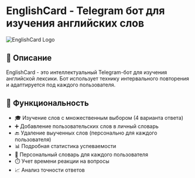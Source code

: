 # EnglishCard - Telegram бот для изучения английских слов

![EnglishCard Logo](https://img.icons8.com/color/96/000000/english.png)

## 📖 Описание

EnglishCard - это интеллектуальный Telegram-бот для изучения английской лексики. Бот использует технику интервального повторения и адаптируется под каждого пользователя.

## 🚀 Функциональность

- 🎓 Изучение слов с множественным выбором (4 варианта ответа)
- ➕ Добавление пользовательских слов в личный словарь
- 🔙 Удаление выученных слов (персонально для каждого пользователя)
- 📊 Подробная статистика успеваемости
- 👤 Персональный словарь для каждого пользователя
- ⏱️ Учет времени реакции на вопросы
- 📈 Анализ точности ответов

